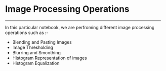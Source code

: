 # Image Processing Operations
<hr>
In this particular notebook, we are perfroming different image processing operations such as :-<br>

* Blending and Pasting Images
* Image Thresholding
* Blurring and Smoothing
* Histogram Representation of images
* Histogram Equalization
